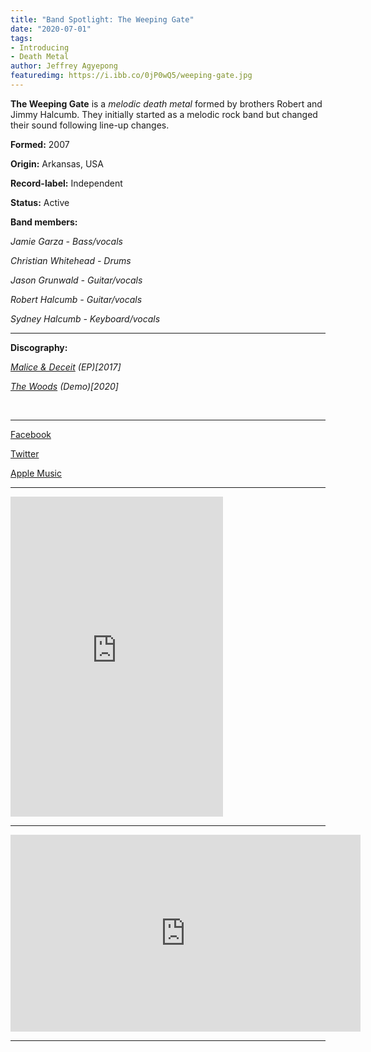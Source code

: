 ```yaml
---
title: "Band Spotlight: The Weeping Gate"
date: "2020-07-01"
tags:
- Introducing
- Death Metal
author: Jeffrey Agyepong
featuredimg: https://i.ibb.co/0jP0wQ5/weeping-gate.jpg
---
```


**The Weeping Gate** is a _melodic death metal_ formed by brothers Robert and Jimmy Halcumb. They initially started as a melodic rock band but changed their sound following line-up changes.

**Formed:** 2007

**Origin:** Arkansas, USA

**Record-label:** Independent

**Status:** Active

**Band members:**

_Jamie Garza - Bass/vocals_

_Christian Whitehead - Drums_

_Jason Grunwald - Guitar/vocals_

_Robert Halcumb - Guitar/vocals_

_Sydney Halcumb - Keyboard/vocals_

<hr>

**Discography:**

_[Malice & Deceit](https://music.apple.com/ca/album/malice-deceit-ep/1222148370) (EP)\[2017\]_

_[The Woods](https://theweepinggate.bandcamp.com/releases) (Demo)\[2020\]_

 <hr>

[Facebook](https://web.facebook.com/theweepinggate)

[Twitter](https://twitter.com/theweepinggate)

[Apple Music](https://music.apple.com/ca/artist/the-weeping-gate/1222148371)

<hr>

<iframe style="border: 0; width: 340px; height: 512px;" src="https://bandcamp.com/EmbeddedPlayer/album=691458861/size=large/bgcol=333333/linkcol=0f91ff/transparent=true/" seamless><a href="https://theweepinggate.bandcamp.com/album/the-woods-demo">The Woods (Demo) by The Weeping Gate</a></iframe>

<hr>

<div class="video-container"><iframe src="https://www.youtube.com/embed/f-6QW1ZeBu0" width="560" height="315" frameborder="0"></iframe></div>

* * *


